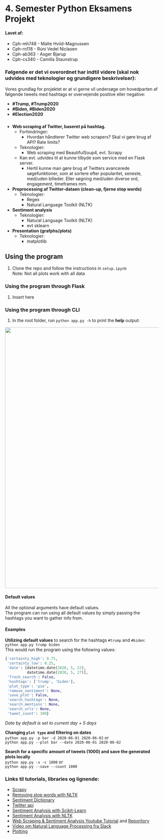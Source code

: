 # 4. Semester Python Eksamens Projekt
#### Lavet af:
* Cph-mh748 - Malte Hviid-Magnussen 
* Cph-rn118 - Rúni Vedel Niclasen 
* Cph-ab363 - Asger Bjarup 
* Cph-cs340 - Camilla Staunstrup 


### Følgende er det vi overordnet har indtil videre (skal nok udvides med teknologier og grundigere beskrivelser):
Vores grundlag for projektet er at vi gerne vil undersøge om hovedparten af følgende tweets med hashtags er overvejende positive eller negative:
* __#Trump, #Trump2020__
* __#Biden, #Biden2020__
* __#Election2020__  


### 
* __Web scraping af Twitter, baseret på hashtag.__
  * Forhindringer:
    * Hvordan håndterer Twitter web scrapers? Skal vi gøre brug af API? Rate limits?
  * Teknologier:
    * Web scraping med BeautifulSoup4, evt. Scrapy
  * Kan evt. udvides til at kunne tilbyde som service med en Flask server. 
    * Hertil kunne man gøre brug af Twitters avancerede søgefunktioner, som at sortere efter popularitet, seneste, med/uden billeder. Eller søgning med/uden diverse ord, engagement, timeframes mm.
* __Preprocessing af Twitter-dataen (clean-up, fjerne stop words)__
  * Teknologier:
    * Regex
    * Natural Language Toolkit (NLTK) 
* __Sentiment analysis__
  * Teknologier:
    * Natural Language Toolkit (NLTK)
    * evt sklearn
* __Presentation (grafphs/plots)__
  * Teknologier:
    * matplotlib
## Using the program 
1. Clone the repo and follow the instructions in `setup.ipynb`  
Note: Not all plots work with all data

### Using the program through Flask
1. Insert here

### Using the program through CLI
1. In the root folder, run `python app.py -h` to print the **help** output:  

<img src="https://i.imgur.com/wCrfTY0.png" height=850 width=750/>  

#### Default values
All the optional arguments have default values.  
The program can run using all default values by simply passing the hashtags you want to gather info from.
 
 #### Examples
**Utilizing default values** to search for the hashtags `#trump` and `#biden`:  
`python app.py trump biden`  
This would run the program using the following values:
```py
{'certainty_high': 0.75,
 'certainty_low': 0.25,
 'date': [datetime.date(2020, 5, 22),
          datetime.date(2020, 5, 27)],
 'fresh_search': False,
 'hashtags': ['trump', 'biden'],
 'plot_type': 'pie',
 'remove_sentiment': None,
 'save_plot': False,
 'search_hashtags': None,
 'search_mentions': None,
 'search_urls': None,
 'tweet_count': 300}
 ```
 *Date by default is set to current day + 5 days*
 
 **Changing `plot type` and filtering on dates**  
 `python app.py -p bar -d 2020-06-01 2020-06-02` or  
 `python app.py --plot bar --date 2020-06-01 2020-06-02`
 
 **Search for a specific amount of tweets (1000) and save the generated plots locally**  
 `python app.py -s -c 1000` or  
 `python app.py --save --count 1000`


### Links til tutorials, libraries og lignende:
* [Scrapy](https://scrapy.org/)
* [Removing stop words with NLTK](https://www.geeksforgeeks.org/removing-stop-words-nltk-python/)
* [Sentiment Dictionary](https://provalisresearch.com/products/content-analysis-software/wordstat-dictionary/sentiment-dictionaries/)
* [Twitter api](https://developer.twitter.com/en/docs)
* [Sentiment Analysis with Scikit-Learn](https://stackabuse.com/python-for-nlp-sentiment-analysis-with-scikit-learn//)
* [Sentiment Analysis with NLTK](https://www.digitalocean.com/community/tutorials/how-to-perform-sentiment-analysis-in-python-3-using-the-natural-language-toolkit-nltk)
* [Web Scraping & Sentiment Analysis Youtube Tutorial](https://www.youtube.com/watch?v=e6xZAISu-5E) and [Reporitory](https://github.com/jg-fisher/redditSentiment)
* [Video om Natural Language Processing fra Slack](https://www.youtube.com/watch?v=xvqsFTUsOmc)
* [Plotting](https://matplotlib.org/3.1.1/api/_as_gen/matplotlib.pyplot.show.html)
